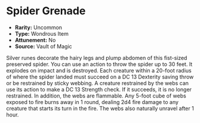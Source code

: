 # Spider Grenade

- **Rarity:** Uncommon
- **Type:** Wondrous Item
- **Attunement:** No
- **Source:** Vault of Magic

Silver runes decorate the hairy legs and plump abdomen of this fist-sized preserved spider. You can use an action to throw the spider up to 30 feet. It explodes on impact and is destroyed. Each creature within a 20-foot radius of where the spider landed must succeed on a DC 13 Dexterity saving throw or be restrained by sticky webbing. A creature restrained by the webs can use its action to make a DC 13 Strength check. If it succeeds, it is no longer restrained. In addition, the webs are flammable. Any 5-foot cube of webs exposed to fire burns away in 1 round, dealing 2d4 fire damage to any creature that starts its turn in the fire. The webs also naturally unravel after 1 hour.
